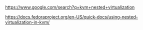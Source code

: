 https://www.google.com/search?q=kvm+nested+virtualization

https://docs.fedoraproject.org/en-US/quick-docs/using-nested-virtualization-in-kvm/
